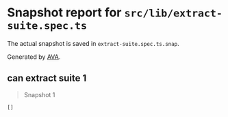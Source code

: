 # Snapshot report for `src/lib/extract-suite.spec.ts`

The actual snapshot is saved in `extract-suite.spec.ts.snap`.

Generated by [AVA](https://ava.li).

## can extract suite 1

> Snapshot 1

    []
